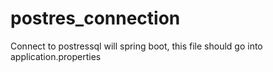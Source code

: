 # postres_connection
Connect to postressql will spring boot, this file should go into application.properties

